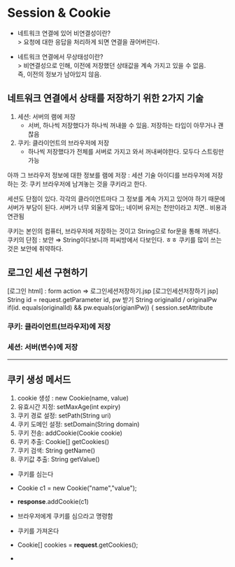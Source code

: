 # Session & Cookie

- 네트워크 연결에 있어 비연결성이란?
  <br> > 요청에 대한 응답을 처리하게 되면 연결을 끊어버린다.

- 네트워크 연결에서 무상태성이란?
  <br> > 비연결성으로 인해, 이전에 저장했던 상태값을 계속 가지고 있을 수 없음. <br>
  즉, 이전의 정보가 남아있지 않음.


## 네트워크 연결에서 상태를 저장하기 위한 2가지 기술
1. 세션: 서버의 램에 저장
   - 서버, 하나씩 저장했다가 하나씩 꺼내쓸 수 있음. 저장하는 타입이 아무거나 괜찮음
2. 쿠키: 클라이언트의 브라우저에 저장
   - 하나씩 저장했다가 전체를 서버로 가지고 와서 꺼내써야한다. 모두다 스트링만 가능


아까 그 브라우저 정보에 대한 정보를 램에 저장 : 세션 기술
아이디를 브라우저에 저장하는 것: 쿠키
브라우저에 남겨놓는 것을 쿠키라고 한다.

세션도 단점이 있다. 각각의 클라이언트마다 그 정보를 계속 가지고 있어야 하기 때문에 서버가 부담이 된다. 서버가 너무 외울게 많아;; 네이버 유저는 천만이라고 치면.. 비용과 연관됨


쿠키는 본인의 컴퓨터, 브라우저에 저장하는 것이고 String으로 for문을 통해 꺼낸다. 
쿠키의 단점 : 보안 ⇒ String이다보니까 피씨방에서 다보인다. ㅎㅎ
쿠키를 많이 쓰는 것은 보안에 취약하다.



## 로그인 세션 구현하기
[로그인 html] : form action ⇒ 로그인세션저장하기.jsp
[로그인세션저장하기 jsp] 
String id = request.getParameter id, pw 받기
String originalId / originalPw
if(id. equals(originalId) && pw.equals(origianlPw)) {
session.setAttribute


### 쿠키: 클라이언트(브라우저)에 저장
### 세션: 서버(변수)에 저장

---

## 쿠키 생성 메서드
1. cookie 생성 : new Cookie(name, value)
2. 유효시간 지정: setMaxAge(int expiry)
3. 쿠키 경로 설정: setPath(String uri)
4. 쿠키 도메인 설정: setDomain(String domain)
5. 쿠키 전송: addCookie(Cookie cookie)
6. 쿠키 추출: Cookie[] getCookies()
7. 쿠키 검색: String getName()
8. 쿠키값 추출: String getValue()



- 쿠키를 심는다
- Cookie c1 = new Cookie("name","value");
- **response**.addCookie(c1)
- 브라우저에게 쿠키를 심으라고 명령함

- 쿠키를 가져온다
- Cookie[] cookies = **request**.getCookies();
- 
